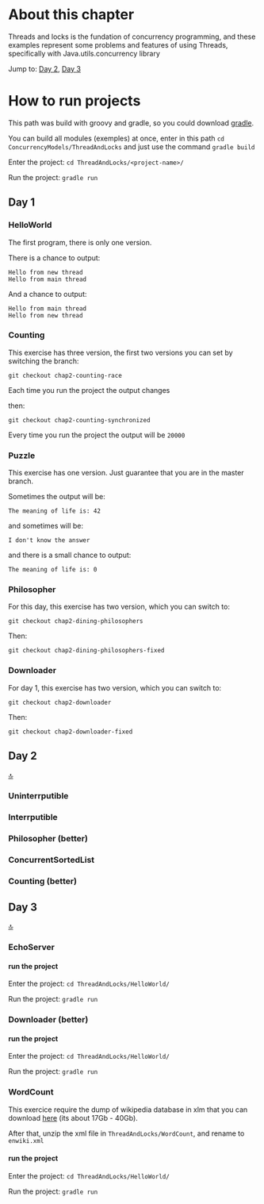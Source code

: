 # About this chapter

Threads and locks is the fundation of concurrency programming, and these examples represent some problems and features of using Threads, specifically with Java.utils.concurrency library

Jump to: [Day 2](#Day-2), [Day 3](#Day-3)

# How to run projects

This path was build with groovy and gradle, so you could download [gradle](https://gradle.org/install/).

You can build all modules (exemples) at once, enter in this path `cd ConcurrencyModels/ThreadAndLocks` and just use the command `gradle build`

Enter the project: `cd ThreadAndLocks/<project-name>/`

Run the project: `gradle run`

## Day 1

### HelloWorld

The first program, there is only one version.

There is a chance to output:

```
Hello from new thread
Hello from main thread
```

And a chance to output:

```
Hello from main thread
Hello from new thread
```

### Counting

This exercise has three version, the first two versions you can set by switching the branch:

`git checkout chap2-counting-race`

Each time you run the project the output changes

then:

`git checkout chap2-counting-synchronized`

Every time you run the project the output will be `20000`

### Puzzle

This exercise has one version. Just guarantee that you are in the master branch.

Sometimes the output will be:

`The meaning of life is: 42`

and sometimes will be:

`I don't know the answer`

and there is a small chance to output:

`The meaning of life is: 0`

### Philosopher

For this day, this exercise has two version, which you can switch to:

`git checkout chap2-dining-philosophers`

Then:

`git checkout chap2-dining-philosophers-fixed`

### Downloader

For day 1, this exercise has two version, which you can switch to:

`git checkout chap2-downloader`

Then:

`git checkout chap2-downloader-fixed`

## Day 2

[:top:](#About-this-chapter)

### Uninterrputible

### Interrputible

### Philosopher (better)

### ConcurrentSortedList

### Counting (better)

## Day 3

[:top:](#About-this-chapter)

### EchoServer

#### run the project

Enter the project: `cd ThreadAndLocks/HelloWorld/`

Run the project: `gradle run`

### Downloader (better)

#### run the project

Enter the project: `cd ThreadAndLocks/HelloWorld/`

Run the project: `gradle run`

### WordCount

This exercice require the dump of wikipedia database in xlm that you can download [here](http://dumps.wikimedia.org/enwiki/) (its about 17Gb - 40Gb).

After that, unzip the xml file in `ThreadAndLocks/WordCount`, and rename to `enwiki.xml`

#### run the project

Enter the project: `cd ThreadAndLocks/HelloWorld/`

Run the project: `gradle run`

